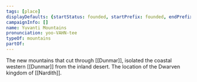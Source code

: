 ```yaml
---
tags: [place]
displayDefaults: {startStatus: founded, startPrefix: founded, endPrefix: destroyed, endStatus: destroyed}
campaignInfo: []
name: Yuvanti Mountains
pronunciation: yoo-VAHN-tee
typeOf: mountains
partOf: 
---
```


The new mountains that cut through [[Dunmar]], isolated the coastal western [[Dunmar]] from the inland desert. The location of the Dwarven kingdom of [[Nardith]]. 


